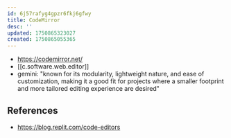 ```yaml
---
id: 6j57rafyg4gpzr6fkj6gfwy
title: CodeMirror
desc: ''
updated: 1750865323027
created: 1750865055365
---
```


- https://codemirror.net/
- [[c.software.web.editor]]
- gemini: "known for its modularity, lightweight nature, and ease of customization, making it a good fit for projects where a smaller footprint and more tailored editing experience are desired"


## References

- https://blog.replit.com/code-editors